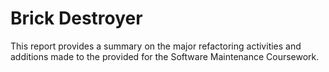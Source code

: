 # Brick Destroyer
This report provides a summary on the major refactoring activities and additions made to the provided for the Software Maintenance Coursework.

